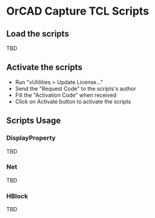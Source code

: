 # OrCAD Capture TCL Scripts

## Load the scripts

TBD

## Activate the scripts

- Run "vUtilities > Update License..."
- Send the "Request Code" to the scripts's author
- Fill the "Activation Code" when received
- Click on Activate button to activate the scripts

## Scripts Usage

### DisplayProperty

TBD

### Net

TBD

### HBlock

TBD
